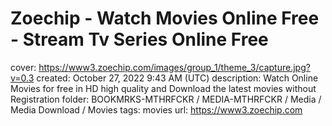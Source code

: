 # Zoechip - Watch Movies Online Free - Stream Tv Series Online Free

cover: https://www3.zoechip.com/images/group_1/theme_3/capture.jpg?v=0.3
created: October 27, 2022 9:43 AM (UTC)
description: Watch Online Movies for free in HD high quality and Download the latest movies without Registration
folder: BOOKMRKS-MTHRFCKR / MEDIA-MTHRFCKR / Media / Media Download / Movies
tags: movies
url: https://www3.zoechip.com